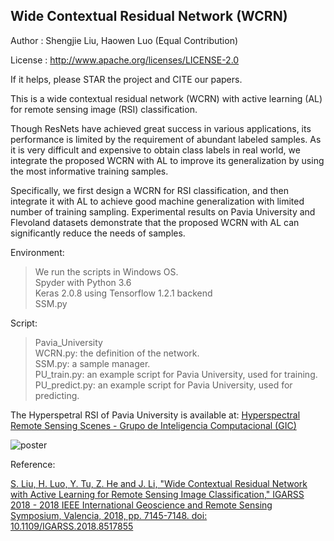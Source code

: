 ## Wide Contextual Residual Network (WCRN)

Author  : Shengjie Liu, Haowen Luo (Equal Contribution)

License : http://www.apache.org/licenses/LICENSE-2.0

If it helps, please STAR the project and CITE our papers.

This is a wide contextual residual network (WCRN) with active learning (AL) for remote sensing image (RSI) classification.

Though ResNets have achieved great success in various applications, its performance is limited by the requirement of abundant labeled samples. As it is very difficult and expensive to obtain class labels in real world, we integrate the proposed WCRN with AL to improve its generalization by using the most informative training samples.

Specifically, we first design a WCRN for RSI classification, and then integrate it with AL to achieve good machine generalization with limited number of training sampling. Experimental results on Pavia University and Flevoland datasets demonstrate that the proposed WCRN with AL can significantly reduce the needs of samples.

Environment:
> We run the scripts in Windows OS. </br>
> Spyder with Python 3.6 </br>
> Keras 2.0.8 using Tensorflow 1.2.1 backend </br>
> SSM.py

Script:
> Pavia_University </br>
> WCRN.py:         the definition of the network. </br>
> SSM.py:          a sample manager. </br>
> PU_train.py:     an example script for Pavia University, used for training. </br>
> PU_predict.py:   an example script for Pavia University, used for predicting.

The Hyperspetral RSI of Pavia University is available at: [Hyperspectral Remote Sensing Scenes - Grupo de Inteligencia Computacional (GIC)](http://www.ehu.eus/ccwintco/index.php/Hyperspectral_Remote_Sensing_Scenes)

![poster](https://raw.githubusercontent.com/codeRimoe/DL_for_RSIs/master/WCRN/wcrn_igarss_poster.jpg)

Reference:

[S. Liu, H. Luo, Y. Tu, Z. He and J. Li, "Wide Contextual Residual Network with Active Learning for Remote Sensing Image Classification," IGARSS 2018 - 2018 IEEE International Geoscience and Remote Sensing Symposium, Valencia, 2018, pp. 7145-7148. doi: 10.1109/IGARSS.2018.8517855](https://ieeexplore.ieee.org/document/8517855)
